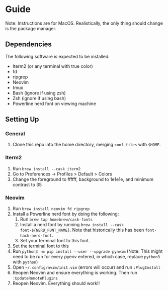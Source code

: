 # Guide
Note: Instructions are for MacOS. Realistically, the only thing should change is the package manager.

## Dependencies
The following software is expected to be installed:

 - Iterm2 (or any terminal with true color)
 - fd
 - ripgrep
 - Neovim
 - tmux
 - Bash (ignore if using zsh)
 - Zsh (ignore if using bash)
 - Powerline nerd font on viewing machine 

## Setting Up
### General
  1. Clone this repo into the home directory, merging `conf_files` with `$HOME`.
### Iterm2
  1. Run `brew install --cask iterm2`
  2. Go to Preferences -> Profiles > Default > Colors
  3. Change the foreground to ffffff, background to 1e1e1e, and minimum contrast to 35
### Neovim
  1. Run `brew install neovim fd ripgrep`
  1. Install a Powerline nerd font by doing the following:
       1. Run `brew tap homebrew/cask-fonts`
       1. Install a nerd font by running `brew install --cask font-${NERD_FONT_NAME}`. Note that historically this has been `font-hack-nerd-font`.
       1. Set your terminal font to this font.
  1. Set the terminal font to this
  1. Run `python3 -m pip install --user --upgrade pynvim` (Note: This might need to be run for every pyenv entered, in which case, replace `python3` with `python`)
  1. Open `~/.config/nvim/init.vim` (errors will occur) and run `:PlugInstall`
  1. Reopen Neovim and ensure everything is working. Then run `:UpdateRemotePlugins`
  1. Reopen Neovim. Everything should work!!
